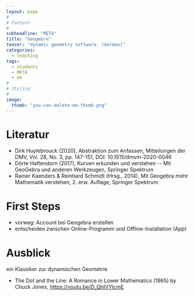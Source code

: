 ```yaml
---
layout: page
#
# Content
#
subheadline: "META"
title: "Geogebra"
teaser: "dynamic geometry software. (German)"
categories:
  - teaching
tags:
  - students
  - META
  - de
#
# Styling
#
image:
  thumb: "you-can-delete-me-thumb.png"
---
```


# Literatur

- Dirk Huylebrouck (2020), Abstraktion zum Anfassen, Mitteilungen der DMV, Vol. 28, No. 3, pp. 147-151, DOI: 10.1515/dmvm-2020-0046
- Dörte Haftendorn (2017), Kurven erkunden und verstehen -- Mit GeoGebra und anderen Werkzeugen, Springer Spektrum
- Rainer Kaenders & Reinhard Schmidt (Hrsg., 2014), Mit Geogebra mehr Mathematik verstehen, 2. erw. Auflage, Springer Spektrum

# First Steps

- vorweg: Account bei Geogebra erstellen
- entscheiden zwischen Online-Programm und Offline-Installation (App)

# Ausblick

ein Klassiker zur dynamischen Geometrie

- The Dot and the Line: A Romance in Lower Mathematics (1965) by Chuck Jones, https://youtu.be/D_QhIVYlcmE
